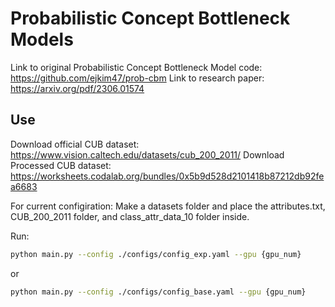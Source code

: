# Probabilistic Concept Bottleneck Models

Link to original Probabilistic Concept Bottleneck Model code: https://github.com/ejkim47/prob-cbm
Link to research paper: https://arxiv.org/pdf/2306.01574

## Use

Download official CUB dataset: https://www.vision.caltech.edu/datasets/cub_200_2011/
Download Processed CUB dataset: https://worksheets.codalab.org/bundles/0x5b9d528d2101418b87212db92fea6683

For current configiration:
Make a datasets folder and place the attributes.txt, CUB_200_2011 folder, and class_attr_data_10 folder inside.

Run:
```bash
python main.py --config ./configs/config_exp.yaml --gpu {gpu_num}
```
or 
```bash
python main.py --config ./configs/config_base.yaml --gpu {gpu_num}
```
